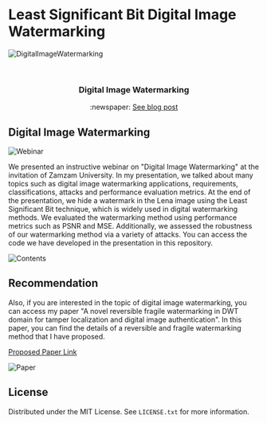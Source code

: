 # Least Significant Bit Digital Image Watermarking

![DigitalImageWatermarking](https://github.com/azizoglu/LSBWatermarking/blob/main/assets/digital-image-watermarking.png?raw=true)

<!-- PROJECT -->
<br />
<div align="center">

  <h3 align="center">Digital Image Watermarking</h3>

  <p align="center">
    :newspaper: <a href = "https://www.gokhanazizoglu.com/dijital-goruntu-damgalama-digital-image-watermarking/">See blog post</a>
  </p>
</div>


## Digital Image Watermarking

![Webinar](https://github.com/azizoglu/LSBWatermarking/blob/main/assets/webinar.png?raw=true)

We presented an instructive webinar on "Digital Image Watermarking" at the invitation of Zamzam University. In my presentation, we talked about many topics such as digital image watermarking applications, requirements, classifications, attacks and performance evaluation metrics. At the end of the presentation, we hide a watermark in the Lena image using the Least Significant Bit technique, which is widely used in digital watermarking methods. We evaluated the watermarking method using performance metrics such as PSNR and MSE. Additionally, we assessed the robustness of our watermarking method via a variety of attacks. You can access the code we have developed in the presentation in this repository.

![Contents](https://github.com/azizoglu/LSBWatermarking/blob/main/assets/contents.png?raw=true)

## Recommendation

Also, if you are interested in the topic of digital image watermarking, you can access my paper "A novel reversible fragile watermarking in DWT domain for tamper localization and digital image authentication". In this paper, you can find the details of a reversible and fragile watermarking method that I have proposed.

<a href = "https://ieeexplore.ieee.org/abstract/document/9486339">Proposed Paper Link</a>

![Paper](https://github.com/azizoglu/LSBWatermarking/blob/main/assets/paper.png?raw=true)


## License

Distributed under the MIT License. See `LICENSE.txt` for more information.
